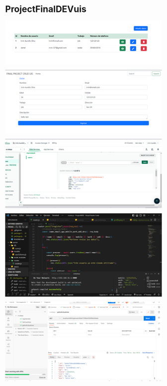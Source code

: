 # ProjectFinalDEVuis

![](https://github.com/Irvin-Silva/ProjectFinalDEVuis/blob/3934ff59c0ea732f965b54db380168e972156e6b/Capturas/1.png)

![](https://github.com/Irvin-Silva/ProjectFinalDEVuis/blob/3934ff59c0ea732f965b54db380168e972156e6b/Capturas/2.png)

![](https://github.com/Irvin-Silva/ProjectFinalDEVuis/blob/3934ff59c0ea732f965b54db380168e972156e6b/Capturas/3.png)

![](https://github.com/Irvin-Silva/ProjectFinalDEVuis/blob/3934ff59c0ea732f965b54db380168e972156e6b/Capturas/4.png)

![](https://github.com/Irvin-Silva/ProjectFinalDEVuis/blob/3934ff59c0ea732f965b54db380168e972156e6b/Capturas/5.png)
